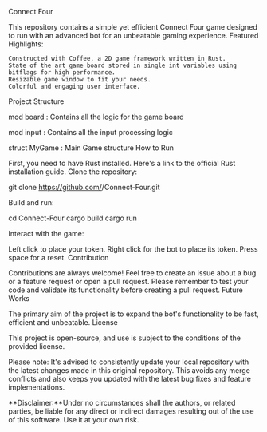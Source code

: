 Connect Four

This repository contains a simple yet efficient Connect Four game designed to run with an advanced bot for an unbeatable gaming experience.
Featured Highlights:

    Constructed with Coffee, a 2D game framework written in Rust.
    State of the art game board stored in single int variables using bitflags for high performance.
    Resizable game window to fit your needs.
    Colorful and engaging user interface.

Project Structure

mod board : Contains all the logic for the game board

mod input : Contains all the input processing logic

struct MyGame : Main Game structure
How to Run

First, you need to have Rust installed. Here's a link to the official Rust installation guide.
Clone the repository:

git clone https://github.com/<Your Username>/Connect-Four.git

Build and run:

cd Connect-Four
cargo build
cargo run

Interact with the game:

Left click to place your token. Right click for the bot to place its token. Press space for a reset.
Contribution

Contributions are always welcome! Feel free to create an issue about a bug or a feature request or open a pull request. Please remember to test your code and validate its functionality before creating a pull request.
Future Works

The primary aim of the project is to expand the bot's functionality to be fast, efficient and unbeatable.
License

This project is open-source, and use is subject to the conditions of the provided license.

Please note: It's advised to consistently update your local repository with the latest changes made in this original repository. This avoids any merge conflicts and also keeps you updated with the latest bug fixes and feature implementations.

**Disclaimer:**Under no circumstances shall the authors, or related parties, be liable for any direct or indirect damages resulting out of the use of this software. Use it at your own risk.
